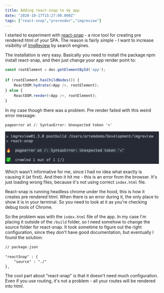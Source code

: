```yaml
---
title: Adding react-snap to my app
date: "2020-10-17T15:27:00.000Z"
tags: ["react-snap","prerender","imgreview"]
---
```


I started to experiment with [react-snap](https://github.com/stereobooster/react-snap) - a nice tool for creating pre rendered html of your SPA.
The reason is fairly simple - I want to increase visibility of [ImgReview](https://imgreview.app/) by search engines.

The installation is very easy.
Basically you need to install the package npm install react-snap, and then just change your app render point to:

```js
const rootElement = doc.getElementById('app');

if (rootElement.hasChildNodes()) {
    ReactDOM.hydrate(<App />, rootElement);
} else {
    ReactDOM.render(<App />, rootElement);
}
```

In my case though there was a problem. Pre render failed with this weird error message: 

```
pageerror at /: SyntaxError: Unexpected token '<'
```

![React snap unexpected token error](react-snap-unexpected-token-error.png)

Which wasn't informative for me, since I had no idea what exactly is causing it (at first).
And then it hit me - this is an error from the browser.
It's just loading wrong files, because it's not using correct `index.html` file.

React-snap is running headless chrome under the hood, this is how it creates pre rendered html.
When there is an error during it, the only place to show it is in your terminal.
So you need to look at it as you're checking debug tools of Chrome.

So the problem was with the `index.html` file of the app.
In my case I'm placing it outside of the `/build` folder, so I need somehow to change the source folder for react-snap.
It took sometime to figure out the right configuration, since they don't have good documentation, but eventually I found the solution:

```
// package.json

"reactSnap" : {
    "source" : "./"
},
```

The cool part about "react-snap" is that it doesn't need much configuration.
Even if you use routing, it's not a problem - all your routes will be rendered into html.
